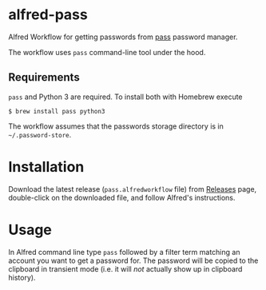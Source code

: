 # alfred-pass

Alfred Workflow for getting passwords from [pass](https://www.passwordstore.org) password manager.

The workflow uses `pass` command-line tool under the hood.

## Requirements

`pass` and Python 3 are required. To install both with Homebrew execute

```
$ brew install pass python3
```

The workflow assumes that the passwords storage directory is in `~/.password-store`.

# Installation

Download the latest release (`pass.alfredworkflow` file) from [Releases](https://github.com/Ch00k/alfred-pass/releases)
page, double-click on the downloaded file, and follow Alfred's instructions.

# Usage

In Alfred command line type `pass` followed by a filter term matching an account you want to get a password for. The
password will be copied to the clipboard in transient mode (i.e. it will *not* actually show up in clipboard
history).
